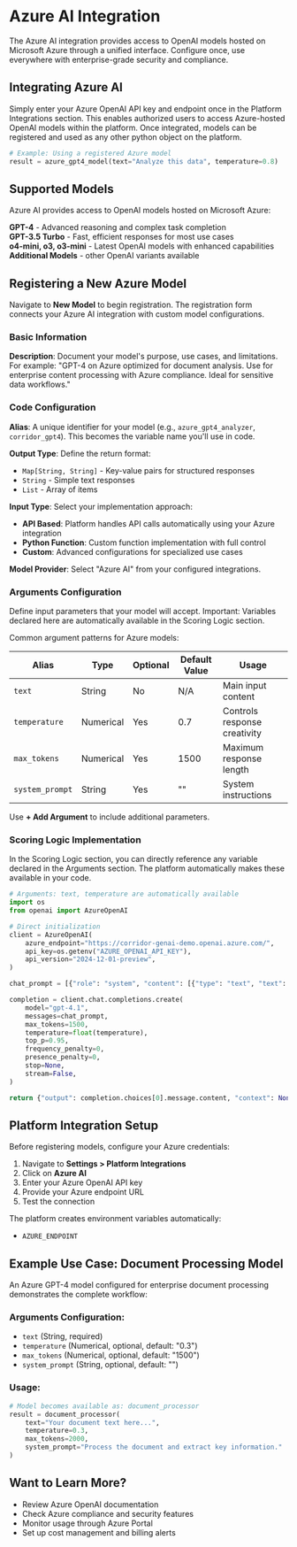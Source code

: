 # Azure AI Integration

The Azure AI integration provides access to OpenAI models hosted on Microsoft Azure through a unified interface. Configure once, use everywhere with enterprise-grade security and compliance.

## Integrating Azure AI

Simply enter your Azure OpenAI API key and endpoint once in the Platform Integrations section. This enables authorized users to access Azure-hosted OpenAI models within the platform. Once integrated, models can be registered and used as any other python object on the platform.

```python
# Example: Using a registered Azure model
result = azure_gpt4_model(text="Analyze this data", temperature=0.8)
```

## Supported Models

Azure AI provides access to OpenAI models hosted on Microsoft Azure:

**GPT-4** - Advanced reasoning and complex task completion  
**GPT-3.5 Turbo** - Fast, efficient responses for most use cases  
**o4-mini, o3, o3-mini** - Latest OpenAI models with enhanced capabilities  
**Additional Models** - other OpenAI variants available

## Registering a New Azure Model

Navigate to **New Model** to begin registration. The registration form connects your Azure AI integration with custom model configurations.

### Basic Information

**Description**: Document your model's purpose, use cases, and limitations. For example: "GPT-4 on Azure optimized for document analysis. Use for enterprise content processing with Azure compliance. Ideal for sensitive data workflows."

### Code Configuration

**Alias**: A unique identifier for your model (e.g., `azure_gpt4_analyzer`, `corridor_gpt4`). This becomes the variable name you'll use in code.

**Output Type**: Define the return format:
- `Map[String, String]` - Key-value pairs for structured responses
- `String` - Simple text responses
- `List` - Array of items

**Input Type**: Select your implementation approach:
- **API Based**: Platform handles API calls automatically using your Azure integration
- **Python Function**: Custom function implementation with full control
- **Custom**: Advanced configurations for specialized use cases

**Model Provider**: Select "Azure AI" from your configured integrations.

### Arguments Configuration

Define input parameters that your model will accept. Important: Variables declared here are automatically available in the Scoring Logic section.

Common argument patterns for Azure models:

| Alias | Type | Optional | Default Value | Usage |
|-------|------|----------|---------------|-------|
| `text` | String | No | N/A | Main input content |
| `temperature` | Numerical | Yes | 0.7 | Controls response creativity |
| `max_tokens` | Numerical | Yes | 1500 | Maximum response length |
| `system_prompt` | String | Yes | "" | System instructions |

Use **+ Add Argument** to include additional parameters.

### Scoring Logic Implementation

In the Scoring Logic section, you can directly reference any variable declared in the Arguments section. The platform automatically makes these available in your code.

```python
# Arguments: text, temperature are automatically available
import os
from openai import AzureOpenAI

# Direct initialization
client = AzureOpenAI(
    azure_endpoint="https://corridor-genai-demo.openai.azure.com/",
    api_key=os.getenv("AZURE_OPENAI_API_KEY"),
    api_version="2024-12-01-preview",
)

chat_prompt = [{"role": "system", "content": [{"type": "text", "text": text}]}]

completion = client.chat.completions.create(
    model="gpt-4.1",
    messages=chat_prompt,
    max_tokens=1500,
    temperature=float(temperature),
    top_p=0.95,
    frequency_penalty=0,
    presence_penalty=0,
    stop=None,
    stream=False,
)

return {"output": completion.choices[0].message.content, "context": None}
```

## Platform Integration Setup

Before registering models, configure your Azure credentials:

1. Navigate to **Settings > Platform Integrations**
2. Click on **Azure AI**
3. Enter your Azure OpenAI API key
4. Provide your Azure endpoint URL
5. Test the connection

The platform creates environment variables automatically:
- `AZURE_ENDPOINT`

## Example Use Case: Document Processing Model

An Azure GPT-4 model configured for enterprise document processing demonstrates the complete workflow:

### Arguments Configuration:
- `text` (String, required)
- `temperature` (Numerical, optional, default: "0.3")
- `max_tokens` (Numerical, optional, default: "1500")
- `system_prompt` (String, optional, default: "")

### Usage:
```python
# Model becomes available as: document_processor
result = document_processor(
    text="Your document text here...",
    temperature=0.3,
    max_tokens=2000,
    system_prompt="Process the document and extract key information."
)
```

## Want to Learn More?

- Review Azure OpenAI documentation
- Check Azure compliance and security features
- Monitor usage through Azure Portal
- Set up cost management and billing alerts